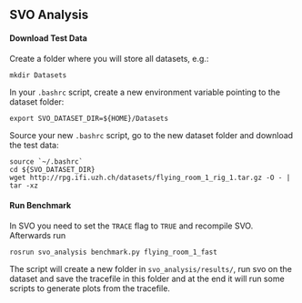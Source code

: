 ## SVO Analysis

#### Download Test Data

Create a folder where you will store all datasets, e.g.:

    mkdir Datasets

In your `.bashrc` script, create a new environment variable pointing to the dataset folder:

    export SVO_DATASET_DIR=${HOME}/Datasets

Source your new `.bashrc` script, go to the new dataset folder and download the test data:

    source `~/.bashrc`
    cd ${SVO_DATASET_DIR}
    wget http://rpg.ifi.uzh.ch/datasets/flying_room_1_rig_1.tar.gz -O - | tar -xz


#### Run Benchmark

In SVO you need to set the `TRACE` flag to `TRUE` and recompile SVO.
Afterwards run

    rosrun svo_analysis benchmark.py flying_room_1_fast

The script will create a new folder in `svo_analysis/results/`, run svo on the dataset and save the tracefile in this folder and at the end it will run some scripts to generate plots from the tracefile.